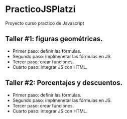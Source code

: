 # PracticoJSPlatzi
Proyecto curso practico de Javascript
## Taller #1: figuras geométricas.
- Primer paso: definir las fórmulas.
- Segundo paso: implmenetar las fórmulas en JS.
- Tercer paso: crear funciones.
- Cuarto paso: integrar JS con HTML.

## Taller #2: Porcentajes y descuentos.
- Primer paso: definir las fórmulas.
- Segundo paso: implmenetar las fórmulas en JS.
- Tercer paso: crear funciones.
- Cuarto paso: integrar JS con HTML.
